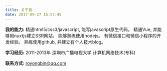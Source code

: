 ```yaml
---
title: 关于我
date: 2017-09-27 15:57:45
---
```


**我的能力:**
精通html5/css3/javascript, 能写javascript原生代码。
精通Vue, 并能够用nuxtjs建立SSR网站。
能够熟练使用nodejs。
有微信接口和微信小程序的开发经验。
熟练使用github, 并建立有个人技术blog。



**学习经历:**
2011-2013年  深圳市广播电视大学  计算机网络技术(专科)



**联系方式:**
royongbin@qq.com